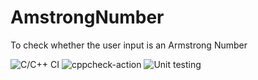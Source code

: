 # AmstrongNumber
To check whether the user input is an Armstrong Number

![C/C++ CI](https://github.com/stepin104452/AmstrongNumber/workflows/C/C++%20CI/badge.svg) 
![cppcheck-action](https://github.com/stepin104452/AmstrongNumber/workflows/cppcheck-action/badge.svg)
![Unit testing](https://github.com/stepin104452/AmstrongNumber/workflows/Unit%20testing/badge.svg)
